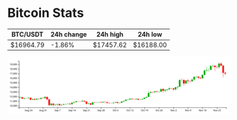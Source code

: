 # Bitcoin Stats

BTC/USDT|24h change|24h high|24h low|
|---|---|---|---|
|$16964.79|-1.86%|$17457.62|$16188.00|

<img src="./chart.svg">
